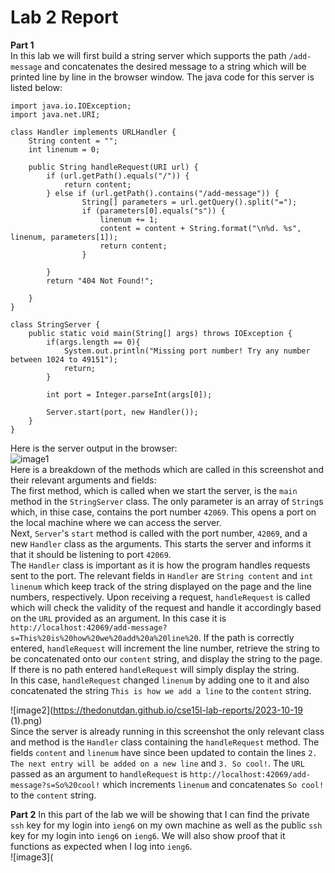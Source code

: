# Lab 2 Report  

**Part 1**  
In this lab we will first build a string server which supports the path `/add-message` and concatenates the desired message to a string which will be printed line by line in the browser window. The java code for this server is listed below:  

```
import java.io.IOException;
import java.net.URI;

class Handler implements URLHandler {
    String content = "";
    int linenum = 0;

    public String handleRequest(URI url) {
        if (url.getPath().equals("/")) {
            return content;
        } else if (url.getPath().contains("/add-message")) {
                String[] parameters = url.getQuery().split("=");
                if (parameters[0].equals("s")) {
                    linenum += 1;
                    content = content + String.format("\n%d. %s", linenum, parameters[1]);
                    return content;
                }
            
        }       
        return "404 Not Found!";
        
    }
}

class StringServer {
    public static void main(String[] args) throws IOException {
        if(args.length == 0){
            System.out.println("Missing port number! Try any number between 1024 to 49151");
            return;
        }

        int port = Integer.parseInt(args[0]);

        Server.start(port, new Handler());
    }
}

```

Here is the server output in the browser:  
![image1](https://thedonutdan.github.io/cse15l-lab-reports/2023-10-19.png)  
Here is a breakdown of the methods which are called in this screenshot and their relevant arguments and fields:  
The first method, which is called when we start the server, is the `main` method in the `StringServer` class. The only parameter is an array of `String`s which, in thise case, contains the port number `42069`. This opens a port on the local machine where we can access the server.  
Next, `Server`'s `start` method is called with the port number, `42069`, and a new `Handler` class as the arguments. This starts the server and informs it that it should be listening to port `42069`.     
The `Handler` class is important as it is how the program handles requests sent to the port. The relevant fields in `Handler` are `String content` and `int linenum` which keep track of the string displayed on the page and the line numbers, respectively. Upon receiving a request, `handleRequest` is called which will check the validity of the request and handle it accordingly based on the `URL` provided as an argument. In this case it is `http://localhost:42069/add-message?s=This%20is%20how%20we%20add%20a%20line%20`. If the path is correctly entered, `handleRequest` will increment the line number, retrieve the string to be concatenated onto our `content` string, and display the string to the page. If there is no path entered `handleRequest` will simply display the string.  
In this case, `handleRequest` changed `linenum` by adding one to it and also concatenated the string `This is how we add a line` to the `content` string.  


![image2](https://thedonutdan.github.io/cse15l-lab-reports/2023-10-19 (1).png)  
Since the server is already running in this screenshot the only relevant class and method is the `Handler` class containing the `handleRequest` method. The fields `content` and `linenum` have since been updated to contain the lines `2. The next entry will be added on a new line` and `3. So cool!`. The `URL` passed as an argument to `handleRequest` is `http://localhost:42069/add-message?s=So%20cool!` which increments `linenum` and concatenates `So cool!` to the `content` string.

**Part 2**
In this part of the lab we will be showing that I can find the private `ssh` key for my login into `ieng6` on my own machine as well as the public `ssh` key for my login into `ieng6` on `ieng6`. We will also show proof that it functions as expected when I log into `ieng6`.  
![image3](

